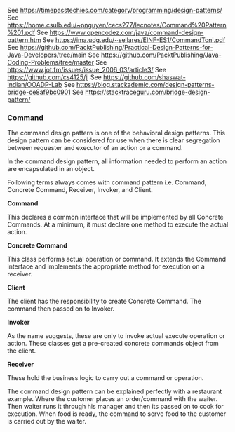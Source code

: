 See https://timepasstechies.com/category/programming/design-patterns/
See https://home.csulb.edu/~pnguyen/cecs277/lecnotes/Command%20Pattern%201.pdf
See https://www.opencodez.com/java/command-design-pattern.htm
See https://ima.udg.edu/~sellares/EINF-ES1/CommandToni.pdf
See https://github.com/PacktPublishing/Practical-Design-Patterns-for-Java-Developers/tree/main
See https://github.com/PacktPublishing/Java-Coding-Problems/tree/master
See https://www.jot.fm/issues/issue_2006_03/article3/
See https://github.com/cs4125/jj
See https://github.com/shaswat-indian/OOADP-Lab
See https://blog.stackademic.com/design-patterns-bridge-ce8af9bc0901
See https://stacktraceguru.com/bridge-design-pattern/
	



### Command 

The command design pattern is one of the behavioral design patterns. This design pattern can be considered for use when there is clear segregation between requester and executor of an action or a command.

In the command design pattern, all information needed to perform an action are encapsulated in an object. 

Following terms always comes with command pattern i.e. Command, Concrete Command, Receiver, Invoker, and Client.

**Command**

This declares a common interface that will be implemented by all Concrete Commands. At a minimum, it must declare one method to execute the actual action.

**Concrete Command**

This class performs actual operation or command. It extends the Command interface and implements the appropriate method for execution on a receiver.

**Client**

The client has the responsibility to create Concrete Command. The command then passed on to Invoker.

**Invoker**

As the name suggests, these are only to invoke actual execute operation or action. These classes get a pre-created concrete commands object from the client.

**Receiver**

These hold the business logic to carry out a command or operation.

The command design pattern can be explained perfectly with a restaurant example. Where the customer places an order/command with the waiter. Then waiter runs it through his manager and then its passed on to cook for execution.  When food is ready, the command to serve food to the customer is carried out by the waiter.